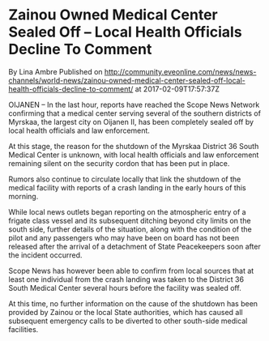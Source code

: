 # Zainou Owned Medical Center Sealed Off – Local Health Officials Decline To Comment
By Lina Ambre
Published on http://community.eveonline.com/news/news-channels/world-news/zainou-owned-medical-center-sealed-off-local-health-officials-decline-to-comment/ at 2017-02-09T17:57:37Z

OIJANEN – In the last hour, reports have reached the Scope News Network confirming that a medical center serving several of the southern districts of Myrskaa, the largest city on Oijanen II, has been completely sealed off by local health officials and law enforcement.

At this stage, the reason for the shutdown of the Myrskaa District 36 South Medical Center is unknown, with local health officials and law enforcement remaining silent on the security cordon that has been put in place.

Rumors also continue to circulate locally that link the shutdown of the medical facility with reports of a crash landing in the early hours of this morning.

While local news outlets began reporting on the atmospheric entry of a frigate class vessel and its subsequent ditching beyond city limits on the south side, further details of the situation, along with the condition of the pilot and any passengers who may have been on board has not been released after the arrival of a detachment of State Peacekeepers soon after the incident occurred.

Scope News has however been able to confirm from local sources that at least one individual from the crash landing was taken to the District 36 South Medical Center several hours before the facility was sealed off.

At this time, no further information on the cause of the shutdown has been provided by Zainou or the local State authorities, which has caused all subsequent emergency calls to be diverted to other south-side medical facilities.

